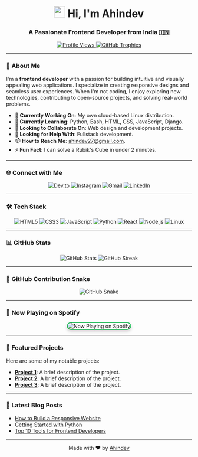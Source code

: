 <h1 align="center">
  <img src="https://media.giphy.com/media/hvRJCLFzcasrR4ia7z/giphy.gif" width="30px"> Hi, I'm Ahindev
</h1>
<h3 align="center">A Passionate Frontend Developer from India 🇮🇳</h3>

<p align="center">
  <a href="https://github.com/ahindev">
    <img src="https://komarev.com/ghpvc/?username=ahindev&label=Profile%20views&color=0e75b6&style=for-the-badge" alt="Profile Views" />
  </a>
  <a href="https://github.com/ryo-ma/github-profile-trophy">
    <img src="https://github-profile-trophy.vercel.app/?username=ahindev&theme=onedark&row=1&column=7" alt="GitHub Trophies" />
  </a>
</p>

---

### 🚀 About Me

I'm a **frontend developer** with a passion for building intuitive and visually appealing web applications. I specialize in creating responsive designs and seamless user experiences. When I'm not coding, I enjoy exploring new technologies, contributing to open-source projects, and solving real-world problems.

- 🔭 **Currently Working On**: My own cloud-based Linux distribution.
- 🌱 **Currently Learning**: Python, Bash, HTML, CSS, JavaScript, Django.
- 👯 **Looking to Collaborate On**: Web design and development projects.
- 🤝 **Looking for Help With**: Fullstack development.
- 📫 **How to Reach Me**: [ahindev27@gmail.com](mailto:ahindev27@gmail.com).
- ⚡ **Fun Fact**: I can solve a Rubik's Cube in under 2 minutes.

---

### 🌐 Connect with Me

<p align="center">
  <a href="https://dev.to/ahindev" target="_blank">
    <img src="https://img.shields.io/badge/Dev.to-0A0A0A?style=for-the-badge&logo=dev.to&logoColor=white" alt="Dev.to" />
  </a>
  <a href="https://instagram.com/ahind2xd" target="_blank">
    <img src="https://img.shields.io/badge/Instagram-E4405F?style=for-the-badge&logo=instagram&logoColor=white" alt="Instagram" />
  </a>
  <a href="mailto:ahindev27@gmail.com" target="_blank">
    <img src="https://img.shields.io/badge/Gmail-D14836?style=for-the-badge&logo=gmail&logoColor=white" alt="Gmail" />
  </a>
  <a href="https://linkedin.com/in/yourusername" target="_blank">
    <img src="https://img.shields.io/badge/LinkedIn-0077B5?style=for-the-badge&logo=linkedin&logoColor=white" alt="LinkedIn" />
  </a>
</p>

---

### 🛠️ Tech Stack

<p align="center">
  <img src="https://img.shields.io/badge/HTML5-E34F26?style=for-the-badge&logo=html5&logoColor=white" alt="HTML5" />
  <img src="https://img.shields.io/badge/CSS3-1572B6?style=for-the-badge&logo=css3&logoColor=white" alt="CSS3" />
  <img src="https://img.shields.io/badge/JavaScript-F7DF1E?style=for-the-badge&logo=javascript&logoColor=black" alt="JavaScript" />
  <img src="https://img.shields.io/badge/Python-3776AB?style=for-the-badge&logo=python&logoColor=white" alt="Python" />
  <img src="https://img.shields.io/badge/React-61DAFB?style=for-the-badge&logo=react&logoColor=black" alt="React" />
  <img src="https://img.shields.io/badge/Node.js-339933?style=for-the-badge&logo=node.js&logoColor=white" alt="Node.js" />
  <img src="https://img.shields.io/badge/Linux-FCC624?style=for-the-badge&logo=linux&logoColor=black" alt="Linux" />
</p>

---

### 📊 GitHub Stats

<p align="center">
  <img src="https://github-readme-stats.vercel.app/api?username=ahindev&show_icons=true&theme=radical&hide_border=true" alt="GitHub Stats" />
  <img src="https://github-readme-streak-stats.herokuapp.com/?user=ahindev&theme=dark&hide_border=true" alt="GitHub Streak" />
</p>

---

### 🐍 GitHub Contribution Snake

<p align="center">
  <img src="https://github.com/ahindev/ahindev/blob/output/github-contribution-grid-snake.svg" alt="GitHub Snake" />
</p>

---

### 🎵 Now Playing on Spotify

<p align="center">
  <img src="https://spotify-github-profile.vercel.app/api/view?uid=YOUR_SPOTIFY_USERNAME&cover_image=true&theme=novatorem" alt="Now Playing on Spotify" style="border-radius: 12px; border: 2px solid #1DB954; box-shadow: 0 4px 8px rgba(0, 0, 0, 0.2);" />
</p>

---

### 📂 Featured Projects

Here are some of my notable projects:

- **[Project 1](https://github.com/ahindev/project1)**: A brief description of the project.
- **[Project 2](https://github.com/ahindev/project2)**: A brief description of the project.
- **[Project 3](https://github.com/ahindev/project3)**: A brief description of the project.

---

### 📝 Latest Blog Posts

- [How to Build a Responsive Website](https://yourblog.com)
- [Getting Started with Python](https://yourblog.com)
- [Top 10 Tools for Frontend Developers](https://yourblog.com)

---

<p align="center">
  Made with ❤️ by <a href="https://github.com/ahindev">Ahindev</a>
</p>
